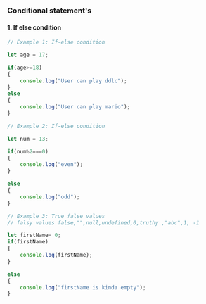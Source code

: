 ### Conditional statement's

#### 1. If else condition

```js
// Example 1: If-else condition 

let age = 17;

if(age>=18)
{
	console.log("User can play ddlc");
}
else
{
	console.log("User can play mario");
}
```

```js
// Example 2: If-else condition 

let num = 13;

if(num%2===0)
{
    console.log("even");
}

else
{
    console.log("odd");
}
```

```js
// Example 3: True false values
// falsy values false,"",null,undefined,0,truthy ,"abc",1, -1

let firstName= 0;
if(firstName)
{
    console.log(firstName);
}

else
{
    console.log("firstName is kinda empty");
}
```
